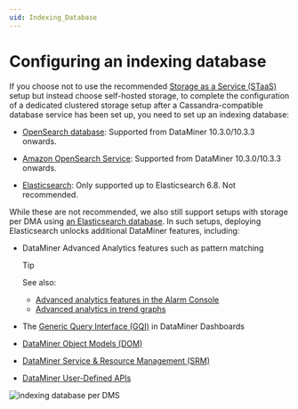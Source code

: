 ```yaml
---
uid: Indexing_Database
---
```


# Configuring an indexing database

If you choose not to use the recommended [Storage as a Service (STaaS)](xref:STaaS) setup but instead choose self-hosted storage, to complete the configuration of a dedicated clustered storage setup after a Cassandra-compatible database service has been set up, you need to set up an indexing database:

- [OpenSearch database](xref:OpenSearch_database): Supported from DataMiner 10.3.0/10.3.3 onwards.

- [Amazon OpenSearch Service](xref:Amazon_OpenSearch_Service): Supported from DataMiner 10.3.0/10.3.3 onwards.

- [Elasticsearch](xref:Elasticsearch_database): Only supported up to Elasticsearch 6.8. Not recommended.

While these are not recommended, we also still support setups with storage per DMA using [an Elasticsearch database](xref:Configuring_indexing_database_per_DMS). In such setups, deploying Elasticsearch unlocks additional DataMiner features, including:

- DataMiner Advanced Analytics features such as pattern matching

  > [!TIP]
  > See also:
  >
  > - [Advanced analytics features in the Alarm Console](xref:Advanced_analytics_features_in_the_Alarm_Console)
  > - [Advanced analytics in trend graphs](xref:Advanced_analytics_trending)

- The [Generic Query Interface (GQI)](xref:Generic_Query_Interface) in DataMiner Dashboards

- [DataMiner Object Models (DOM)](xref:DOM)

- [DataMiner Service & Resource Management (SRM)](xref:SRM)

- [DataMiner User-Defined APIs](xref:UD_APIs)

![indexing database per DMS](~/user-guide/images/Indexing_database_per_DMS.svg)
